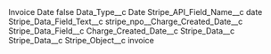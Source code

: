 <?xml version="1.0" encoding="UTF-8"?>
<CustomMetadata xmlns="http://soap.sforce.com/2006/04/metadata" xmlns:xsi="http://www.w3.org/2001/XMLSchema-instance" xmlns:xsd="http://www.w3.org/2001/XMLSchema">
    <label>Invoice Date</label>
    <protected>false</protected>
    <values>
        <field>Data_Type__c</field>
        <value xsi:type="xsd:string">Date</value>
    </values>
    <values>
        <field>Stripe_API_Field_Name__c</field>
        <value xsi:type="xsd:string">date</value>
    </values>
    <values>
        <field>Stripe_Data_Field_Text__c</field>
        <value xsi:type="xsd:string">stripe_npo__Charge_Created_Date__c</value>
    </values>
    <values>
        <field>Stripe_Data_Field__c</field>
        <value xsi:type="xsd:string">Charge_Created_Date__c</value>
    </values>
    <values>
        <field>Stripe_Data__c</field>
        <value xsi:type="xsd:string">Stripe_Data__c</value>
    </values>
    <values>
        <field>Stripe_Object__c</field>
        <value xsi:type="xsd:string">invoice</value>
    </values>
</CustomMetadata>
